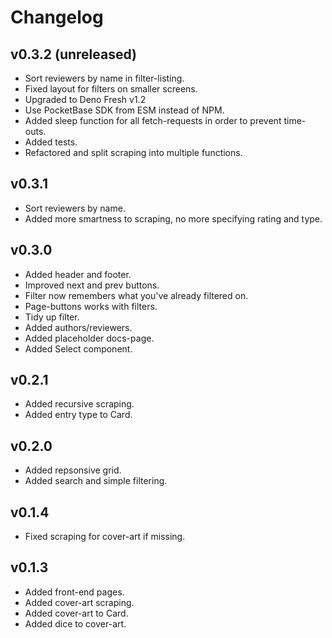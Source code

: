 # Changelog

## v0.3.2 (unreleased)

- Sort reviewers by name in filter-listing.
- Fixed layout for filters on smaller screens.
- Upgraded to Deno Fresh v1.2
- Use PocketBase SDK from ESM instead of NPM.
- Added sleep function for all fetch-requests in order to prevent time-outs.
- Added tests.
- Refactored and split scraping into multiple functions.

## v0.3.1

- Sort reviewers by name.
- Added more smartness to scraping, no more specifying rating and type.

## v0.3.0

- Added header and footer.
- Improved next and prev buttons.
- Filter now remembers what you've already filtered on.
- Page-buttons works with filters.
- Tidy up filter.
- Added authors/reviewers.
- Added placeholder docs-page.
- Added Select component.

## v0.2.1

- Added recursive scraping.
- Added entry type to Card.

## v0.2.0

- Added repsonsive grid.
- Added search and simple filtering.

## v0.1.4

- Fixed scraping for cover-art if missing.

## v0.1.3

- Added front-end pages.
- Added cover-art scraping.
- Added cover-art to Card.
- Added dice to cover-art.
